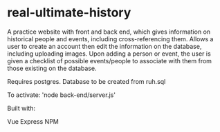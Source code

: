 # real-ultimate-history

A practice website with front and back end, which gives information on historical people and events, including cross-referencing them. Allows a user to create an account then edit the information on the database, including uploading images. Upon adding a person or event, the user is given a checklist of possible events/people to associate with them from those existing on the database. 

Requires postgres. Database to be created from ruh.sql

To activate: 'node back-end/server.js'

Built with:

Vue
Express
NPM
